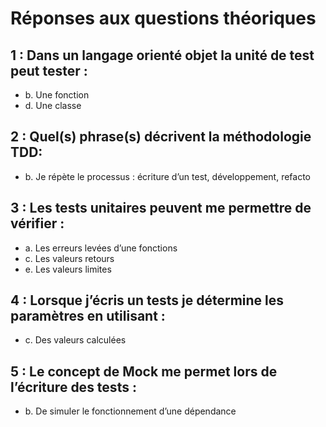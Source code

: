 # Réponses aux questions théoriques

## 1 : Dans un langage orienté objet la unité de test peut tester :
- b. Une fonction
- d. Une classe

## 2 : Quel(s) phrase(s) décrivent la méthodologie TDD:
- b. Je répète le processus : écriture d’un test, développement, refacto

## 3 : Les tests unitaires peuvent me permettre de vérifier :
- a. Les erreurs levées d’une fonctions
- c. Les valeurs retours
- e. Les valeurs limites

## 4 : Lorsque j’écris un tests je détermine les paramètres en utilisant :
- c. Des valeurs calculées

## 5 : Le concept de Mock me permet lors de l’écriture des tests :
- b. De simuler le fonctionnement d’une dépendance

